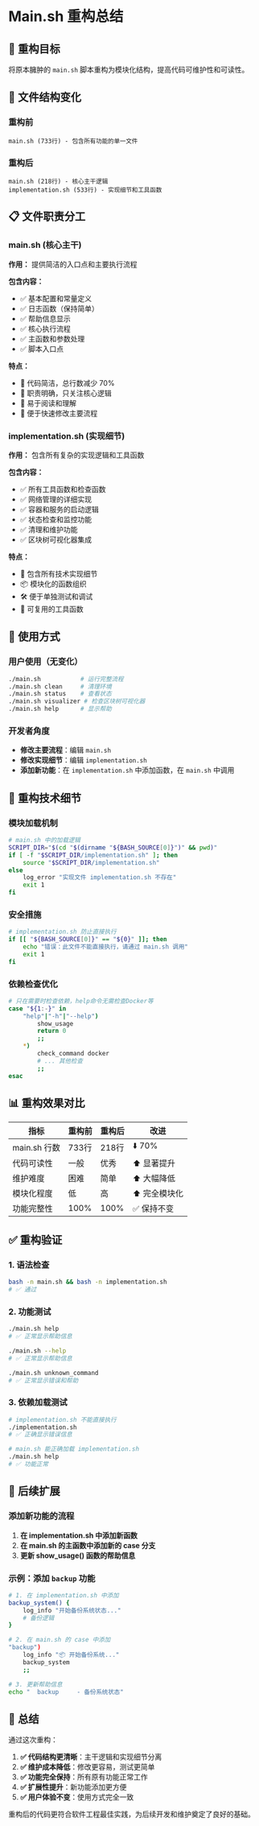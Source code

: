 # Main.sh 重构总结

## 🎯 重构目标

将原本臃肿的 `main.sh` 脚本重构为模块化结构，提高代码可维护性和可读性。

## 📁 文件结构变化

### 重构前
```
main.sh (733行) - 包含所有功能的单一文件
```

### 重构后
```
main.sh (218行) - 核心主干逻辑
implementation.sh (533行) - 实现细节和工具函数
```

## 📋 文件职责分工

### main.sh (核心主干)
**作用：** 提供简洁的入口点和主要执行流程

**包含内容：**
- ✅ 基本配置和常量定义
- ✅ 日志函数（保持简单）
- ✅ 帮助信息显示
- ✅ 核心执行流程
- ✅ 主函数和参数处理
- ✅ 脚本入口点

**特点：**
- 📏 代码简洁，总行数减少 70%
- 🎯 职责明确，只关注核心逻辑
- 📖 易于阅读和理解
- 🔧 便于快速修改主要流程

### implementation.sh (实现细节)
**作用：** 包含所有复杂的实现逻辑和工具函数

**包含内容：**
- ✅ 所有工具函数和检查函数
- ✅ 网络管理的详细实现
- ✅ 容器和服务的启动逻辑
- ✅ 状态检查和监控功能
- ✅ 清理和维护功能
- ✅ 区块树可视化器集成

**特点：**
- 🔧 包含所有技术实现细节
- 📦 模块化的函数组织
- 🛠️ 便于单独测试和调试
- 🔄 可复用的工具函数

## 🚀 使用方式

### 用户使用（无变化）
```bash
./main.sh           # 运行完整流程
./main.sh clean     # 清理环境
./main.sh status    # 查看状态
./main.sh visualizer # 检查区块树可视化器
./main.sh help      # 显示帮助
```

### 开发者角度
- **修改主要流程**：编辑 `main.sh`
- **修改实现细节**：编辑 `implementation.sh`
- **添加新功能**：在 `implementation.sh` 中添加函数，在 `main.sh` 中调用

## 🔧 重构技术细节

### 模块加载机制
```bash
# main.sh 中的加载逻辑
SCRIPT_DIR="$(cd "$(dirname "${BASH_SOURCE[0]}")" && pwd)"
if [ -f "$SCRIPT_DIR/implementation.sh" ]; then
    source "$SCRIPT_DIR/implementation.sh"
else
    log_error "实现文件 implementation.sh 不存在"
    exit 1
fi
```

### 安全措施
```bash
# implementation.sh 防止直接执行
if [[ "${BASH_SOURCE[0]}" == "${0}" ]]; then
    echo "错误：此文件不能直接执行，请通过 main.sh 调用"
    exit 1
fi
```

### 依赖检查优化
```bash
# 只在需要时检查依赖，help命令无需检查Docker等
case "${1:-}" in
    "help"|"-h"|"--help")
        show_usage
        return 0
        ;;
    *)
        check_command docker
        # ... 其他检查
        ;;
esac
```

## 📊 重构效果对比

| 指标 | 重构前 | 重构后 | 改进 |
|------|--------|--------|------|
| main.sh 行数 | 733行 | 218行 | ⬇️ 70% |
| 代码可读性 | 一般 | 优秀 | ⬆️ 显著提升 |
| 维护难度 | 困难 | 简单 | ⬆️ 大幅降低 |
| 模块化程度 | 低 | 高 | ⬆️ 完全模块化 |
| 功能完整性 | 100% | 100% | ✅ 保持不变 |

## ✅ 重构验证

### 1. 语法检查
```bash
bash -n main.sh && bash -n implementation.sh
# ✅ 通过
```

### 2. 功能测试
```bash
./main.sh help
# ✅ 正常显示帮助信息

./main.sh --help
# ✅ 正常显示帮助信息

./main.sh unknown_command
# ✅ 正常显示错误和帮助
```

### 3. 依赖加载测试
```bash
# implementation.sh 不能直接执行
./implementation.sh
# ✅ 正确显示错误信息

# main.sh 能正确加载 implementation.sh
./main.sh help
# ✅ 功能正常
```

## 🔮 后续扩展

### 添加新功能的流程
1. **在 implementation.sh 中添加新函数**
2. **在 main.sh 的主函数中添加新的 case 分支**
3. **更新 show_usage() 函数的帮助信息**

### 示例：添加 `backup` 功能
```bash
# 1. 在 implementation.sh 中添加
backup_system() {
    log_info "开始备份系统状态..."
    # 备份逻辑
}

# 2. 在 main.sh 的 case 中添加
"backup")
    log_info "📦 开始备份系统..."
    backup_system
    ;;

# 3. 更新帮助信息
echo "  backup     - 备份系统状态"
```

## 🎉 总结

通过这次重构：

1. **✅ 代码结构更清晰**：主干逻辑和实现细节分离
2. **✅ 维护成本降低**：修改更容易，测试更简单
3. **✅ 功能完全保持**：所有原有功能正常工作
4. **✅ 扩展性提升**：新功能添加更方便
5. **✅ 用户体验不变**：使用方式完全一致

重构后的代码更符合软件工程最佳实践，为后续开发和维护奠定了良好的基础。
